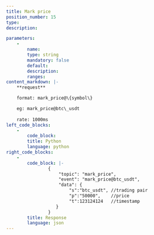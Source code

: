 ```yaml
---
title: Mark price
position_number: 15
type:
description: 

parameters:
    -
        name:
        type: string
        mandatory: false
        default:
        description:
        ranges:
content_markdown: |-
    **request**

    format: mark_price@\{symbol\}

    eg: mark_price@btc\_usdt
    
    rate: 1000ms
left_code_blocks:
    -
        code_block:
        title: Python
        language: python
right_code_blocks:
    -
        code_block: |-
                {
                    "topic": "mark_price", 
                    "event": "mark_price@btc_usdt", 
                    "data": {
                        "s":"btc_usdt", //trading pair
                        "p":"50000",    //price
                        "t":123124124   //timestamp
                   }
                }
        title: Response
        language: json
---
```

